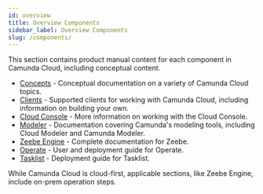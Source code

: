 ```yaml
---
id: overview
title: Overview Components
sidebar_label: Overview Components
slug: /components/
---
```


This section contains product manual content for each component in Camunda Cloud, including conceptual content.

- [Concepts](concepts/what-is-camunda-cloud.md) - Conceptual documentation on a variety of Camunda Cloud topics.
- [Clients](clients/overview.md) - Supported clients for working with Camunda Cloud, including information on building your own.
- [Cloud Console](cloud-console/introduction.md) - More information on working with the Cloud Console.
- [Modeler](modeler/overview.md) - Documentation covering Camunda's modeling tools, including Cloud Modeler and Camunda Modeler.
- [Zeebe Engine](zeebe/zeebe-overview.md) - Complete documentation for Zeebe. 
- [Operate](operate/index.md) - User and deployment guide for Operate.
- [Tasklist](tasklist/deployment/configuration.md) - Deployment guide for Tasklist.

While Camunda Cloud is cloud-first, applicable sections, like Zeebe Engine, include on-prem operation steps.
